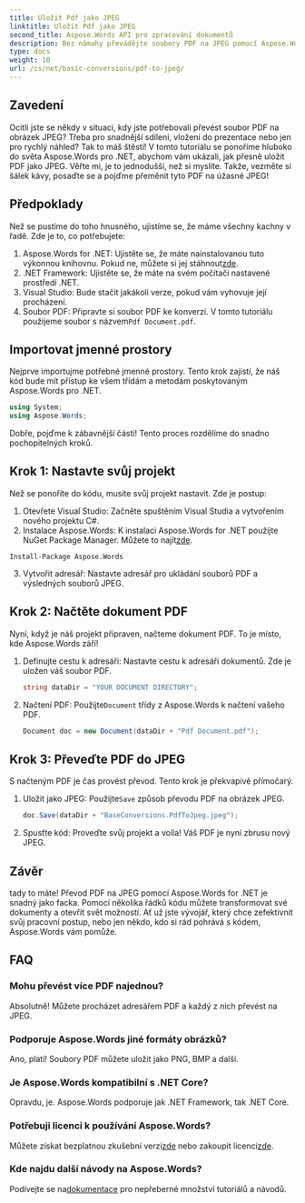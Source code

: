 ```yaml
---
title: Uložit Pdf jako JPEG
linktitle: Uložit Pdf jako JPEG
second_title: Aspose.Words API pro zpracování dokumentů
description: Bez námahy převádějte soubory PDF na JPEG pomocí Aspose.Words for .NET. Postupujte podle našeho podrobného průvodce s příklady a často kladenými dotazy. Ideální pro vývojáře a nadšence.
type: docs
weight: 10
url: /cs/net/basic-conversions/pdf-to-jpeg/
---
```

## Zavedení

Ocitli jste se někdy v situaci, kdy jste potřebovali převést soubor PDF na obrázek JPEG? Třeba pro snadnější sdílení, vložení do prezentace nebo jen pro rychlý náhled? Tak to máš štěstí! V tomto tutoriálu se ponoříme hluboko do světa Aspose.Words pro .NET, abychom vám ukázali, jak přesně uložit PDF jako JPEG. Věřte mi, je to jednodušší, než si myslíte. Takže, vezměte si šálek kávy, posaďte se a pojďme přeměnit tyto PDF na úžasné JPEG!

## Předpoklady

Než se pustíme do toho hnusného, ujistíme se, že máme všechny kachny v řadě. Zde je to, co potřebujete:

1. Aspose.Words for .NET: Ujistěte se, že máte nainstalovanou tuto výkonnou knihovnu. Pokud ne, můžete si jej stáhnout[zde](https://releases.aspose.com/words/net/).
2. .NET Framework: Ujistěte se, že máte na svém počítači nastavené prostředí .NET.
3. Visual Studio: Bude stačit jakákoli verze, pokud vám vyhovuje její procházení.
4.  Soubor PDF: Připravte si soubor PDF ke konverzi. V tomto tutoriálu použijeme soubor s názvem`Pdf Document.pdf`.

## Importovat jmenné prostory

Nejprve importujme potřebné jmenné prostory. Tento krok zajistí, že náš kód bude mít přístup ke všem třídám a metodám poskytovaným Aspose.Words pro .NET.

```csharp
using System;
using Aspose.Words;
```

Dobře, pojďme k zábavnější části! Tento proces rozdělíme do snadno pochopitelných kroků.

## Krok 1: Nastavte svůj projekt

Než se ponoříte do kódu, musíte svůj projekt nastavit. Zde je postup:

1. Otevřete Visual Studio: Začněte spuštěním Visual Studia a vytvořením nového projektu C#.
2.  Instalace Aspose.Words: K instalaci Aspose.Words for .NET použijte NuGet Package Manager. Můžete to najít[zde](https://releases.aspose.com/words/net/).

```shell
Install-Package Aspose.Words
```

3. Vytvořit adresář: Nastavte adresář pro ukládání souborů PDF a výsledných souborů JPEG.

## Krok 2: Načtěte dokument PDF

Nyní, když je náš projekt připraven, načteme dokument PDF. To je místo, kde Aspose.Words září!

1. Definujte cestu k adresáři: Nastavte cestu k adresáři dokumentů. Zde je uložen váš soubor PDF.

    ```csharp
    string dataDir = "YOUR DOCUMENT DIRECTORY";
    ```

2.  Načtení PDF: Použijte`Document` třídy z Aspose.Words k načtení vašeho PDF.

    ```csharp
    Document doc = new Document(dataDir + "Pdf Document.pdf");
    ```

## Krok 3: Převeďte PDF do JPEG

S načteným PDF je čas provést převod. Tento krok je překvapivě přímočarý.

1.  Uložit jako JPEG: Použijte`Save` způsob převodu PDF na obrázek JPEG.

    ```csharp
    doc.Save(dataDir + "BaseConversions.PdfToJpeg.jpeg");
    ```

2. Spusťte kód: Proveďte svůj projekt a voila! Váš PDF je nyní zbrusu nový JPEG.

## Závěr

tady to máte! Převod PDF na JPEG pomocí Aspose.Words for .NET je snadný jako facka. Pomocí několika řádků kódu můžete transformovat své dokumenty a otevřít svět možností. Ať už jste vývojář, který chce zefektivnit svůj pracovní postup, nebo jen někdo, kdo si rád pohrává s kódem, Aspose.Words vám pomůže.

## FAQ

### Mohu převést více PDF najednou?
Absolutně! Můžete procházet adresářem PDF a každý z nich převést na JPEG.

### Podporuje Aspose.Words jiné formáty obrázků?
Ano, platí! Soubory PDF můžete uložit jako PNG, BMP a další.

### Je Aspose.Words kompatibilní s .NET Core?
Opravdu, je. Aspose.Words podporuje jak .NET Framework, tak .NET Core.

### Potřebuji licenci k používání Aspose.Words?
 Můžete získat bezplatnou zkušební verzi[zde](https://releases.aspose.com/) nebo zakoupit licenci[zde](https://purchase.aspose.com/buy).

### Kde najdu další návody na Aspose.Words?
 Podívejte se na[dokumentace](https://reference.aspose.com/words/net/) pro nepřeberné množství tutoriálů a návodů.
